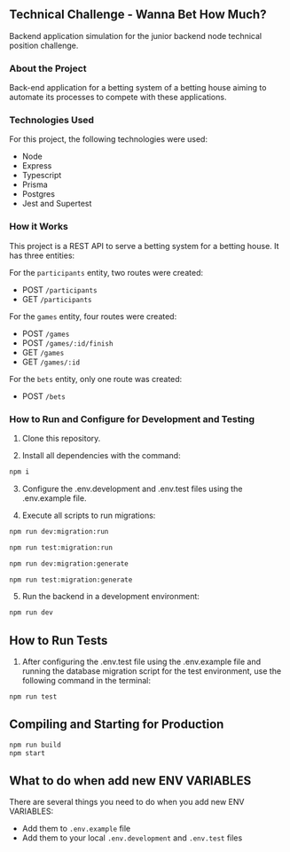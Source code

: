 ## Technical Challenge - Wanna Bet How Much?

Backend application simulation for the junior backend node technical position challenge.

### About the Project

Back-end application for a betting system of a betting house aiming to automate its processes to compete with these applications.

### Technologies Used

For this project, the following technologies were used:

- Node
- Express
- Typescript
- Prisma
- Postgres
- Jest and Supertest

### How it Works

This project is a REST API to serve a betting system for a betting house. It has three entities:

For the `participants` entity, two routes were created:

- POST `/participants`
- GET `/participants`

For the `games` entity, four routes were created:

- POST `/games`
- POST `/games/:id/finish`
- GET `/games`
- GET `/games/:id`

For the `bets` entity, only one route was created:

- POST `/bets`

### How to Run and Configure for Development and Testing

1. Clone this repository.

2. Install all dependencies with the command:

```bash
npm i

```

3. Configure the .env.development and .env.test files using the .env.example file.

4. Execute all scripts to run migrations:

```bash
npm run dev:migration:run
```
```bash
npm run test:migration:run
```
```bash
npm run dev:migration:generate
```
```bash
npm run test:migration:generate
```

5. Run the backend in a development environment:

```bash
npm run dev
```

## How to Run Tests
1. After configuring the .env.test file using the .env.example file and running the database migration script for the test environment, use the following command in the terminal:

```bash
npm run test
```

## Compiling and Starting for Production

```bash
npm run build
npm start
```

## What to do when add new ENV VARIABLES

There are several things you need to do when you add new ENV VARIABLES:

- Add them to `.env.example` file
- Add them to your local `.env.development` and `.env.test` files